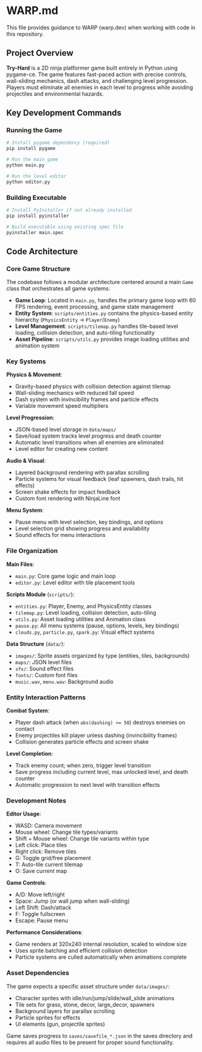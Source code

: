 # WARP.md

This file provides guidance to WARP (warp.dev) when working with code in this repository.

## Project Overview

**Try-Hard** is a 2D ninja platformer game built entirely in Python using pygame-ce. The game features fast-paced action with precise controls, wall-sliding mechanics, dash attacks, and challenging level progression. Players must eliminate all enemies in each level to progress while avoiding projectiles and environmental hazards.

## Key Development Commands

### Running the Game
```bash
# Install pygame dependency (required)
pip install pygame

# Run the main game
python main.py

# Run the level editor
python editor.py
```

### Building Executable
```bash
# Install PyInstaller if not already installed
pip install pyinstaller

# Build executable using existing spec file
pyinstaller main.spec
```

## Code Architecture

### Core Game Structure
The codebase follows a modular architecture centered around a main `Game` class that orchestrates all game systems:

- **Game Loop**: Located in `main.py`, handles the primary game loop with 60 FPS rendering, event processing, and game state management
- **Entity System**: `scripts/entities.py` contains the physics-based entity hierarchy (`PhysicsEntity` → `Player`/`Enemy`)
- **Level Management**: `scripts/tilemap.py` handles tile-based level loading, collision detection, and auto-tiling functionality
- **Asset Pipeline**: `scripts/utils.py` provides image loading utilities and animation system

### Key Systems

**Physics & Movement**:
- Gravity-based physics with collision detection against tilemap
- Wall-sliding mechanics with reduced fall speed
- Dash system with invincibility frames and particle effects
- Variable movement speed multipliers

**Level Progression**:
- JSON-based level storage in `data/maps/`
- Save/load system tracks level progress and death counter
- Automatic level transitions when all enemies are eliminated
- Level editor for creating new content

**Audio & Visual**:
- Layered background rendering with parallax scrolling
- Particle systems for visual feedback (leaf spawners, dash trails, hit effects)
- Screen shake effects for impact feedback
- Custom font rendering with NinjaLine font

**Menu System**:
- Pause menu with level selection, key bindings, and options
- Level selection grid showing progress and availability
- Sound effects for menu interactions

### File Organization

**Main Files**:
- `main.py`: Core game logic and main loop
- `editor.py`: Level editor with tile placement tools

**Scripts Module** (`scripts/`):
- `entities.py`: Player, Enemy, and PhysicsEntity classes
- `tilemap.py`: Level loading, collision detection, auto-tiling
- `utils.py`: Asset loading utilities and Animation class
- `pause.py`: All menu systems (pause, options, levels, key bindings)
- `clouds.py`, `particle.py`, `spark.py`: Visual effect systems

**Data Structure** (`data/`):
- `images/`: Sprite assets organized by type (entities, tiles, backgrounds)
- `maps/`: JSON level files
- `sfx/`: Sound effect files
- `fonts/`: Custom font files
- `music.wav`, `menu.wav`: Background audio

### Entity Interaction Patterns

**Combat System**:
- Player dash attack (when `abs(dashing) >= 50`) destroys enemies on contact
- Enemy projectiles kill player unless dashing (invincibility frames)
- Collision generates particle effects and screen shake

**Level Completion**:
- Track enemy count; when zero, trigger level transition
- Save progress including current level, max unlocked level, and death counter
- Automatic progression to next level with transition effects

### Development Notes

**Editor Usage**:
- WASD: Camera movement
- Mouse wheel: Change tile types/variants
- Shift + Mouse wheel: Change tile variants within type
- Left click: Place tiles
- Right click: Remove tiles
- G: Toggle grid/free placement
- T: Auto-tile current tilemap
- O: Save current map

**Game Controls**:
- A/D: Move left/right
- Space: Jump (or wall jump when wall-sliding)
- Left Shift: Dash/attack
- F: Toggle fullscreen
- Escape: Pause menu

**Performance Considerations**:
- Game renders at 320x240 internal resolution, scaled to window size
- Uses sprite batching and efficient collision detection
- Particle systems are culled automatically when animations complete

### Asset Dependencies

The game expects a specific asset structure under `data/images/`:
- Character sprites with idle/run/jump/slide/wall_slide animations
- Tile sets for grass, stone, decor, large_decor, spawners
- Background layers for parallax scrolling
- Particle sprites for effects
- UI elements (gun, projectile sprites)

Game saves progress to `saves/savefile_*.json` in the saves directory and requires all audio files to be present for proper sound functionality.
